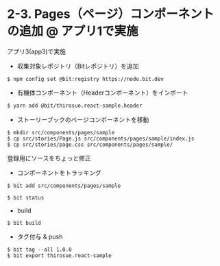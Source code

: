# 2-3. Pages（ページ）コンポーネントの追加 @ アプリ1で実施

アプリ3(app3)で実施

* 収集対象レポジトリ（Bitレポジトリ）を追加

```
$ npm config set @bit:registry https://node.bit.dev
```

* 有機体コンポーネント（Headerコンポーネント）をインポート

```bash
$ yarn add @bit/thirosue.react-sample.header
```

* ストーリーブックのページコンポーネントを移動

```
$ mkdir src/components/pages/sample
$ cp src/stories/Page.js src/components/pages/sample/index.js
$ cp src/stories/page.css src/components/pages/sample/
```

登録用にソースをちょっと修正

* コンポーネントをトラッキング

```
$ bit add src/components/pages/sample
```

```
$ bit status
```

* build

```
$ bit build
```

* タグ付与 & push

```
$ bit tag --all 1.0.0
$ bit export thirosue.react-sample
```

